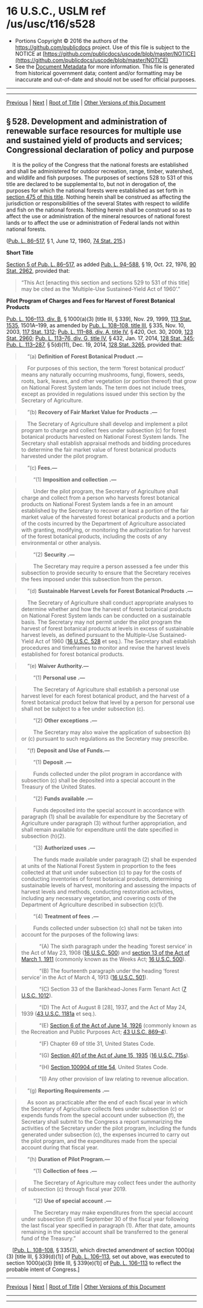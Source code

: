 ---
---

# 16 U.S.C., USLM ref /us/usc/t16/s528

* Portions Copyright © 2016 the authors of the https://github.com/publicdocs project.
  Use of this file is subject to the NOTICE at [https://github.com/publicdocs/uscode/blob/master/NOTICE](https://github.com/publicdocs/uscode/blob/master/NOTICE)
* See the [Document Metadata](././../../../../..//README.md) for more information.
  This file is generated from historical government data; content and/or formatting may be inaccurate and out-of-date and should not be used for official purposes.

----------
----------

[Previous](./../../../../..//us/usc/t16/ch2/schI/m__us_usc_t16_s527.md) | [Next](./../../../../..//us/usc/t16/ch2/schI/m__us_usc_t16_s529.md) | [Root of Title](./../../../../../) | [Other Versions of this Document](https://publicdocs.github.io/go/links?ns=uslm&ref=%2Fus%2Fusc%2Ft16%2Fs528)

## § 528. Development and administration of renewable surface resources for multiple use and sustained yield of products and services; Congressional declaration of policy and purpose

    It is the policy of the Congress that the national forests are established and shall be administered for outdoor recreation, range, timber, watershed, and wildlife and fish purposes. The purposes of sections 528 to 531 of this title are declared to be supplemental to, but not in derogation of, the purposes for which the national forests were established as set forth in [section 475 of this title][/us/usc/t16/s475]. Nothing herein shall be construed as affecting the jurisdiction or responsibilities of the several States with respect to wildlife and fish on the national forests. Nothing herein shall be construed so as to affect the use or administration of the mineral resources of national forest lands or to affect the use or administration of Federal lands not within national forests.

([Pub. L. 86–517][/us/pl/86/517], § 1, June 12, 1960, [74 Stat. 215][/us/stat/74/215].)

 __Short Title__ 

[Section 5 of Pub. L. 86–517][/us/pl/86/517/s5], as added [Pub. L. 94–588][/us/pl/94/588], § 19, Oct. 22, 1976, [90 Stat. 2962][/us/stat/90/2962], provided that: 

> “This Act \[enacting this section and sections 529 to 531 of this title\] may be cited as the ‘Multiple-Use Sustained-Yield Act of 1960’.”

 __Pilot Program of Charges and Fees for Harvest of Forest Botanical Products__ 

[Pub. L. 106–113, div. B][/us/pl/106/113/dB], § 1000(a)(3) \[title III, § 339\], Nov. 29, 1999, [113 Stat. 1535][/us/stat/113/1535], 1501A–199, as amended by [Pub. L. 108–108, title III][/us/pl/108/108/tIII], § 335, Nov. 10, 2003, [117 Stat. 1312][/us/stat/117/1312]; [Pub. L. 111–88, div. A, title IV][/us/pl/111/88/dA/tIV], § 420, Oct. 30, 2009, [123 Stat. 2960][/us/stat/123/2960]; [Pub. L. 113–76, div. G, title IV][/us/pl/113/76/dG/tIV], § 432, Jan. 17, 2014, [128 Stat. 345][/us/stat/128/345]; [Pub. L. 113–287][/us/pl/113/287], § 5(d)(11), Dec. 19, 2014, [128 Stat. 3265][/us/stat/128/3265], provided that:

>     “(a)  __Definition of Forest Botanical Product__  __.—__ 

>     For purposes of this section, the term ‘forest botanical product’ means any naturally occurring mushrooms, fungi, flowers, seeds, roots, bark, leaves, and other vegetation (or portion thereof) that grow on National Forest System lands. The term does not include trees, except as provided in regulations issued under this section by the Secretary of Agriculture.

>     “(b)  __Recovery of Fair Market Value for Products__  __.—__ 

>     The Secretary of Agriculture shall develop and implement a pilot program to charge and collect fees under subsection (c) for forest botanical products harvested on National Forest System lands. The Secretary shall establish appraisal methods and bidding procedures to determine the fair market value of forest botanical products harvested under the pilot program.

>     “(c) __Fees.—__ 

>         “(1)  __Imposition and collection__  __.—__ 

>         Under the pilot program, the Secretary of Agriculture shall charge and collect from a person who harvests forest botanical products on National Forest System lands a fee in an amount established by the Secretary to recover at least a portion of the fair market value of the harvested forest botanical products and a portion of the costs incurred by the Department of Agriculture associated with granting, modifying, or monitoring the authorization for harvest of the forest botanical products, including the costs of any environmental or other analysis.

>         “(2)  __Security__  __.—__ 

>         The Secretary may require a person assessed a fee under this subsection to provide security to ensure that the Secretary receives the fees imposed under this subsection from the person.

>     “(d)  __Sustainable Harvest Levels for Forest Botanical Products__  __.—__ 

>     The Secretary of Agriculture shall conduct appropriate analyses to determine whether and how the harvest of forest botanical products on National Forest System lands can be conducted on a sustainable basis. The Secretary may not permit under the pilot program the harvest of forest botanical products at levels in excess of sustainable harvest levels, as defined pursuant to the Multiple-Use Sustained-Yield Act of 1960 ([16 U.S.C. 528][/us/usc/t16/s528] et seq.). The Secretary shall establish procedures and timeframes to monitor and revise the harvest levels established for forest botanical products.

>     “(e) __Waiver Authority.—__ 

>         “(1)  __Personal use__  __.—__ 

>         The Secretary of Agriculture shall establish a personal use harvest level for each forest botanical product, and the harvest of a forest botanical product below that level by a person for personal use shall not be subject to a fee under subsection (c).

>         “(2)  __Other exceptions__  __.—__ 

>         The Secretary may also waive the application of subsection (b) or (c) pursuant to such regulations as the Secretary may prescribe.

>     “(f) __Deposit and Use of Funds.—__ 

>         “(1)  __Deposit__  __.—__ 

>         Funds collected under the pilot program in accordance with subsection (c) shall be deposited into a special account in the Treasury of the United States.

>         “(2)  __Funds available__  __.—__ 

>         Funds deposited into the special account in accordance with paragraph (1) shall be available for expenditure by the Secretary of Agriculture under paragraph (3) without further appropriation, and shall remain available for expenditure until the date specified in subsection (h)(2).

>         “(3)  __Authorized uses__  __.—__ 

>         The funds made available under paragraph (2) shall be expended at units of the National Forest System in proportion to the fees collected at that unit under subsection (c) to pay for the costs of conducting inventories of forest botanical products, determining sustainable levels of harvest, monitoring and assessing the impacts of harvest levels and methods, conducting restoration activities, including any necessary vegetation, and covering costs of the Department of Agriculture described in subsection (c)(1).

>         “(4)  __Treatment of fees__  __.—__ 

>         Funds collected under subsection (c) shall not be taken into account for the purposes of the following laws:

>             “(A) The sixth paragraph under the heading ‘forest service’ in the Act of May 23, 1908 ([16 U.S.C. 500][/us/usc/t16/s500]) and [section 13 of the Act of March 1, 1911][/us/act/1911-03-01/s13] (commonly known as the Weeks Act; [16 U.S.C. 500][/us/usc/t16/s500]).

>             “(B) The fourteenth paragraph under the heading ‘forest service’ in the Act of March 4, 1913 ([16 U.S.C. 501][/us/usc/t16/s501]).

>             “(C) Section 33 of the Bankhead-Jones Farm Tenant Act ([7 U.S.C. 1012][/us/usc/t7/s1012]).

>             “(D) The Act of August 8 \[28\], 1937, and the Act of May 24, 1939 ([43 U.S.C. 1181a][/us/usc/t43/s1181a] et seq.).

>             “(E) [Section 6 of the Act of June 14, 1926][/us/act/1926-06-14/s6] (commonly known as the Recreation and Public Purposes Act; [43 U.S.C. 869–4][/us/usc/t43/s869–4]).

>             “(F) Chapter 69 of title 31, United States Code.

>             “(G) [Section 401 of the Act of June 15, 1935][/us/act/1935-06-15/s401] ([16 U.S.C. 715s][/us/usc/t16/s715s]).

>             “(H) [Section 100904 of title 54][/us/usc/t54/s100904], United States Code.

>             “(I) Any other provision of law relating to revenue allocation.

>     “(g)  __Reporting Requirements__  __.—__ 

>     As soon as practicable after the end of each fiscal year in which the Secretary of Agriculture collects fees under subsection (c) or expends funds from the special account under subsection (f), the Secretary shall submit to the Congress a report summarizing the activities of the Secretary under the pilot program, including the funds generated under subsection (c), the expenses incurred to carry out the pilot program, and the expenditures made from the special account during that fiscal year.

>     “(h) __Duration of Pilot Program.—__ 

>         “(1)  __Collection of fees__  __.—__ 

>         The Secretary of Agriculture may collect fees under the authority of subsection (c) through fiscal year 2019.

>         “(2)  __Use of special account__  __.—__ 

>         The Secretary may make expenditures from the special account under subsection (f) until September 30 of the fiscal year following the last fiscal year specified in paragraph (1). After that date, amounts remaining in the special account shall be transferred to the general fund of the Treasury.”

    \[[Pub. L. 108–108][/us/pl/108/108], § 335(3), which directed amendment of section 1000(a)(3) \[title III, § 339(d)(1)\] of [Pub. L. 106–113][/us/pl/106/113], set out above, was executed to section 1000(a)(3) \[title III, § 339(e)(1)\] of [Pub. L. 106–113][/us/pl/106/113] to reflect the probable intent of Congress.\]

----------

[Previous](./../../../../..//us/usc/t16/ch2/schI/m__us_usc_t16_s527.md) | [Next](./../../../../..//us/usc/t16/ch2/schI/m__us_usc_t16_s529.md) | [Root of Title](./../../../../../) | [Other Versions of this Document](https://publicdocs.github.io/go/links?ns=uslm&ref=%2Fus%2Fusc%2Ft16%2Fs528)

----------
----------

[/us/usc/t16/s475]: https://publicdocs.github.io/go/links?ns=uslm&ref=%2Fus%2Fusc%2Ft16%2Fs475
[/us/pl/86/517]: https://publicdocs.github.io/go/links?ns=uslm&ref=%2Fus%2Fpl%2F86%2F517
[/us/stat/74/215]: https://publicdocs.github.io/go/links?ns=uslm&ref=%2Fus%2Fstat%2F74%2F215
[/us/pl/86/517/s5]: https://publicdocs.github.io/go/links?ns=uslm&ref=%2Fus%2Fpl%2F86%2F517%2Fs5
[/us/pl/94/588]: https://publicdocs.github.io/go/links?ns=uslm&ref=%2Fus%2Fpl%2F94%2F588
[/us/stat/90/2962]: https://publicdocs.github.io/go/links?ns=uslm&ref=%2Fus%2Fstat%2F90%2F2962
[/us/pl/106/113/dB]: https://publicdocs.github.io/go/links?ns=uslm&ref=%2Fus%2Fpl%2F106%2F113%2FdB
[/us/stat/113/1535]: https://publicdocs.github.io/go/links?ns=uslm&ref=%2Fus%2Fstat%2F113%2F1535
[/us/pl/108/108/tIII]: https://publicdocs.github.io/go/links?ns=uslm&ref=%2Fus%2Fpl%2F108%2F108%2FtIII
[/us/stat/117/1312]: https://publicdocs.github.io/go/links?ns=uslm&ref=%2Fus%2Fstat%2F117%2F1312
[/us/pl/111/88/dA/tIV]: https://publicdocs.github.io/go/links?ns=uslm&ref=%2Fus%2Fpl%2F111%2F88%2FdA%2FtIV
[/us/stat/123/2960]: https://publicdocs.github.io/go/links?ns=uslm&ref=%2Fus%2Fstat%2F123%2F2960
[/us/pl/113/76/dG/tIV]: https://publicdocs.github.io/go/links?ns=uslm&ref=%2Fus%2Fpl%2F113%2F76%2FdG%2FtIV
[/us/stat/128/345]: https://publicdocs.github.io/go/links?ns=uslm&ref=%2Fus%2Fstat%2F128%2F345
[/us/pl/113/287]: https://publicdocs.github.io/go/links?ns=uslm&ref=%2Fus%2Fpl%2F113%2F287
[/us/stat/128/3265]: https://publicdocs.github.io/go/links?ns=uslm&ref=%2Fus%2Fstat%2F128%2F3265
[/us/usc/t16/s528]: https://publicdocs.github.io/go/links?ns=uslm&ref=%2Fus%2Fusc%2Ft16%2Fs528
[/us/usc/t16/s500]: https://publicdocs.github.io/go/links?ns=uslm&ref=%2Fus%2Fusc%2Ft16%2Fs500
[/us/act/1911-03-01/s13]: https://publicdocs.github.io/go/links?ns=uslm&ref=%2Fus%2Fact%2F1911-03-01%2Fs13
[/us/usc/t16/s500]: https://publicdocs.github.io/go/links?ns=uslm&ref=%2Fus%2Fusc%2Ft16%2Fs500
[/us/usc/t16/s501]: https://publicdocs.github.io/go/links?ns=uslm&ref=%2Fus%2Fusc%2Ft16%2Fs501
[/us/usc/t7/s1012]: https://publicdocs.github.io/go/links?ns=uslm&ref=%2Fus%2Fusc%2Ft7%2Fs1012
[/us/usc/t43/s1181a]: https://publicdocs.github.io/go/links?ns=uslm&ref=%2Fus%2Fusc%2Ft43%2Fs1181a
[/us/act/1926-06-14/s6]: https://publicdocs.github.io/go/links?ns=uslm&ref=%2Fus%2Fact%2F1926-06-14%2Fs6
[/us/usc/t43/s869–4]: https://publicdocs.github.io/go/links?ns=uslm&ref=%2Fus%2Fusc%2Ft43%2Fs869%E2%80%934
[/us/act/1935-06-15/s401]: https://publicdocs.github.io/go/links?ns=uslm&ref=%2Fus%2Fact%2F1935-06-15%2Fs401
[/us/usc/t16/s715s]: https://publicdocs.github.io/go/links?ns=uslm&ref=%2Fus%2Fusc%2Ft16%2Fs715s
[/us/usc/t54/s100904]: https://publicdocs.github.io/go/links?ns=uslm&ref=%2Fus%2Fusc%2Ft54%2Fs100904
[/us/pl/108/108]: https://publicdocs.github.io/go/links?ns=uslm&ref=%2Fus%2Fpl%2F108%2F108
[/us/pl/106/113]: https://publicdocs.github.io/go/links?ns=uslm&ref=%2Fus%2Fpl%2F106%2F113
[/us/pl/106/113]: https://publicdocs.github.io/go/links?ns=uslm&ref=%2Fus%2Fpl%2F106%2F113


